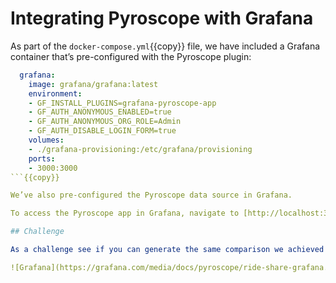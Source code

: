 # Integrating Pyroscope with Grafana

As part of the `docker-compose.yml`{{copy}} file, we have included a Grafana container that’s pre-configured with the Pyroscope plugin:

```yaml
  grafana:
    image: grafana/grafana:latest
    environment:
    - GF_INSTALL_PLUGINS=grafana-pyroscope-app
    - GF_AUTH_ANONYMOUS_ENABLED=true
    - GF_AUTH_ANONYMOUS_ORG_ROLE=Admin
    - GF_AUTH_DISABLE_LOGIN_FORM=true
    volumes:
    - ./grafana-provisioning:/etc/grafana/provisioning
    ports:
    - 3000:3000
```{{copy}}

We’ve also pre-configured the Pyroscope data source in Grafana.

To access the Pyroscope app in Grafana, navigate to [http://localhost:3000/a/grafana-pyroscope-app]({{TRAFFIC_HOST1_3000}}/a/grafana-pyroscope-app).

## Challenge

As a challenge see if you can generate the same comparison we achieved in the Pyroscope UI within Grafana. It should look something like this:

![Grafana](https://grafana.com/media/docs/pyroscope/ride-share-grafana.png)
